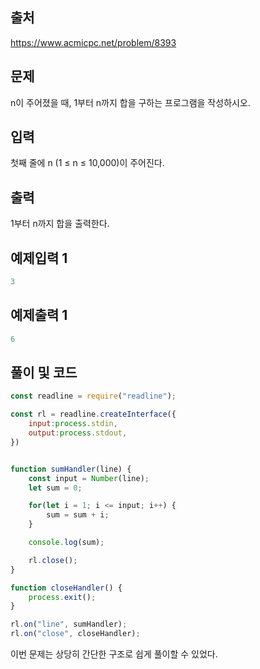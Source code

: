 ## 출처

https://www.acmicpc.net/problem/8393





## 문제

n이 주어졌을 때, 1부터 n까지 합을 구하는 프로그램을 작성하시오.







## 입력

첫째 줄에 n (1 ≤ n ≤ 10,000)이 주어진다.







## 출력

1부터 n까지 합을 출력한다.







## 예제입력 1

```javascript
3
```



## 예제출력 1

```javascript
6
```







## 풀이 및 코드

```javascript
const readline = require("readline");

const rl = readline.createInterface({
    input:process.stdin,
    output:process.stdout,
})


function sumHandler(line) {
    const input = Number(line);
    let sum = 0;

    for(let i = 1; i <= input; i++) {
        sum = sum + i;
    }

    console.log(sum);

    rl.close();
}

function closeHandler() {
    process.exit();
}

rl.on("line", sumHandler);
rl.on("close", closeHandler);
```



이번 문제는 상당히 간단한 구조로 쉽게 풀이할 수 있었다.
